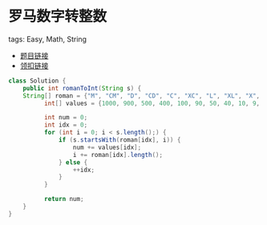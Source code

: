 # 罗马数字转整数

tags: Easy, Math, String

- [题目链接](https://leetcode.com/problems/roman-to-integer)
- [领扣链接](https://leetcode.com/problems/roman-to-integer)

```java
class Solution {
    public int romanToInt(String s) {
    String[] roman = {"M", "CM", "D", "CD", "C", "XC", "L", "XL", "X", "IX", "V", "IV", "I"};
          int[] values = {1000, 900, 500, 400, 100, 90, 50, 40, 10, 9, 5, 4, 1 };

          int num = 0;
          int idx = 0;
          for (int i = 0; i < s.length();) {
              if (s.startsWith(roman[idx], i)) {
                  num += values[idx];
                  i += roman[idx].length();
              } else {
                  ++idx;
              }
          }

          return num;
    }
}
```
